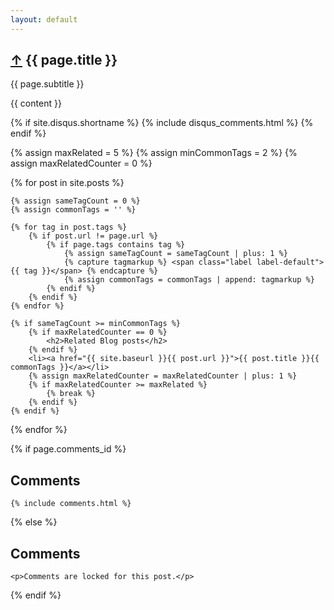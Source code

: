 ```yaml
---
layout: default
---
```


<article itemscope itemtype="http://schema.org/BlogPosting">
  <h1>
    <a href="/">&uarr;</a>
    {{ page.title }}
  </h1>
  <span class="subtitle">{{ page.subtitle }}</span>

  {{ content }}

  {% if site.disqus.shortname %}
    {% include disqus_comments.html %}
  {% endif %}

</article>

<div>

{% assign maxRelated = 5 %}
{% assign minCommonTags =  2 %}
{% assign maxRelatedCounter = 0 %}

{% for post in site.posts %}

	{% assign sameTagCount = 0 %}
	{% assign commonTags = '' %}

	{% for tag in post.tags %}
		{% if post.url != page.url %}
			{% if page.tags contains tag %}
				{% assign sameTagCount = sameTagCount | plus: 1 %}
				{% capture tagmarkup %} <span class="label label-default">{{ tag }}</span> {% endcapture %}
				{% assign commonTags = commonTags | append: tagmarkup %}
			{% endif %}
		{% endif %}
	{% endfor %}

	{% if sameTagCount >= minCommonTags %}
		{% if maxRelatedCounter == 0 %}
			<h2>Related Blog posts</h2>
		{% endif %}
		<li><a href="{{ site.baseurl }}{{ post.url }}">{{ post.title }}{{ commonTags }}</a></li>
		{% assign maxRelatedCounter = maxRelatedCounter | plus: 1 %}
		{% if maxRelatedCounter >= maxRelated %}
			{% break %}
		{% endif %}
	{% endif %}

{% endfor %}

</div>

{% if page.comments_id %}
	<h2>Comments</h2>

	{% include comments.html %}
{% else %}
	<h2>Comments</h2>

	<p>Comments are locked for this post.</p>
{% endif %}
